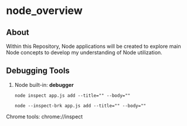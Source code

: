 # node_overview

## About

Within this Repository, Node applications will be created to explore main Node concepts to develop my understanding of Node utilization.

## Debugging Tools

1. Node built-in: **debugger**

    `node inspect app.js add --title="" --body=""`

    `node --inspect-brk app.js add --title="" --body=""`

Chrome tools: chrome://inspect
